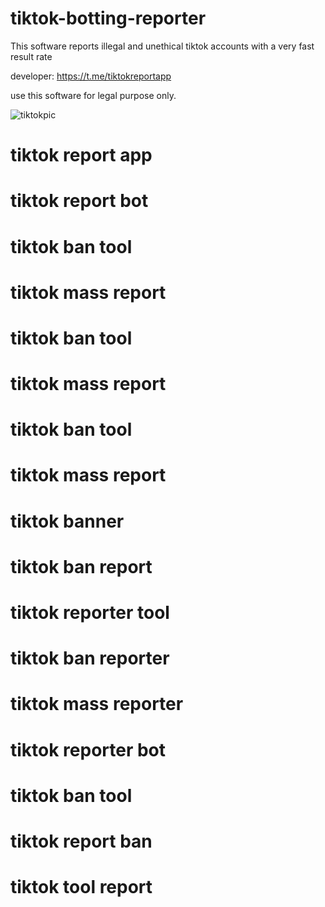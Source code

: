 # tiktok-botting-reporter

This software reports illegal and unethical tiktok accounts with a very fast result rate

developer: https://t.me/tiktokreportapp

use this software for legal purpose only.

![tiktokpic](https://github.com/user-attachments/assets/4839d491-7e0b-404f-8e71-3b13a4071fb6)

# tiktok report app
# tiktok report bot
# tiktok ban tool
# tiktok mass report
# tiktok ban tool
# tiktok mass report
# tiktok ban tool
# tiktok mass report
# tiktok banner
# tiktok ban report
# tiktok reporter tool
# tiktok ban reporter
# tiktok mass reporter
# tiktok reporter bot
# tiktok ban tool
# tiktok report ban 
# tiktok tool report
